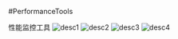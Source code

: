 #PerformanceTools

性能监控工具
![desc1](https://github.com/echo77/PerformanceTools/blob/master/screenshots/1.jpg)
![desc2](https://github.com/echo77/PerformanceTools/blob/master/screenshots/2.jpg)
![desc3](https://github.com/echo77/PerformanceTools/blob/master/screenshots/3.jpg)
![desc4](https://github.com/echo77/PerformanceTools/blob/master/screenshots/4.jpg)